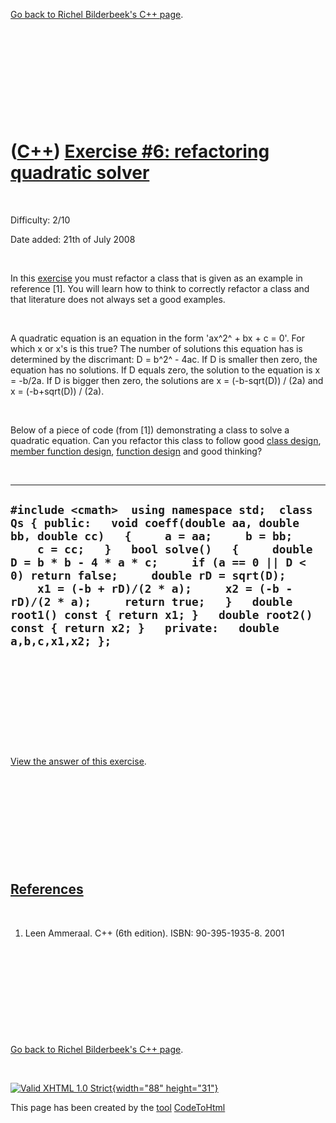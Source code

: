 

[Go back to Richel Bilderbeek's C++ page](Cpp.htm).

 

 

 

 

 

([C++](Cpp.htm)) [Exercise \#6: refactoring quadratic solver](CppExerciseRefactoringQuadraticSolver.htm)
========================================================================================================

 

Difficulty: 2/10

Date added: 21th of July 2008

 

In this [exercise](CppExercise.htm) you must refactor a class that is
given as an example in reference \[1\]. You will learn how to think to
correctly refactor a class and that literature does not always set a
good examples.

 

A quadratic equation is an equation in the form 'ax^2^ + bx + c = 0'.
For which x or x's is this true? The number of solutions this equation
has is determined by the discrimant: D = b^2^ - 4ac. If D is smaller
then zero, the equation has no solutions. If D equals zero, the solution
to the equation is x = -b/2a. If D is bigger then zero, the solutions
are x = (-b-sqrt(D)) / (2a) and x = (-b+sqrt(D)) / (2a).

 

Below of a piece of code (from \[1\]) demonstrating a class to solve a
quadratic equation. Can you refactor this class to follow good [class
design](CppClassDesign.htm), [member function
design](CppMemberFunctionDesign.htm), [function
design](CppFunctionDesign.htm) and good thinking?

 

  ----------------------------------------------------------------------------------------------------------------------------------------------------------------------------------------------------------------------------------------------------------------------------------------------------------------------------------------------------------------------------------------------------------------------------------------------------------------------------
  ` #include <cmath>  using namespace std;  class Qs { public:   void coeff(double aa, double bb, double cc)   {     a = aa;     b = bb;     c = cc;   }   bool solve()   {     double D = b * b - 4 * a * c;     if (a == 0 || D < 0) return false;     double rD = sqrt(D);     x1 = (-b + rD)/(2 * a);     x2 = (-b - rD)/(2 * a);     return true;   }   double root1() const { return x1; }   double root2() const { return x2; }   private:   double a,b,c,x1,x2; }; `
  ----------------------------------------------------------------------------------------------------------------------------------------------------------------------------------------------------------------------------------------------------------------------------------------------------------------------------------------------------------------------------------------------------------------------------------------------------------------------------

 

 

 

 

 

[View the answer of this
exercise](CppExerciseRefactoringQuadraticSolverAnswer.htm).

 

 

 

 

 

[References](CppReferences.htm)
-------------------------------

 

1.  Leen Ammeraal. C++ (6th edition). ISBN: 90-395-1935-8. 2001

 

 

 

 

 

[Go back to Richel Bilderbeek's C++ page](Cpp.htm).



 

[![Valid XHTML 1.0 Strict](valid-xhtml10.png){width="88"
height="31"}](http://validator.w3.org/check?uri=referer)

This page has been created by the [tool](Tools.htm)
[CodeToHtml](ToolCodeToHtml.htm)
